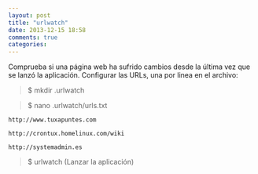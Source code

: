 ```yaml
---
layout: post
title: "urlwatch"
date: 2013-12-15 18:58
comments: true
categories: 
---
```

Comprueba si una página web ha sufrido cambios desde la última vez que se lanzó la aplicación. Configurar las URLs, una por linea en el archivo:

>$ mkdir .urlwatch

>$ nano .urlwatch/urls.txt

	http://www.tuxapuntes.com

	http://crontux.homelinux.com/wiki

	http://systemadmin.es

>$ urlwatch (Lanzar la aplicación)

